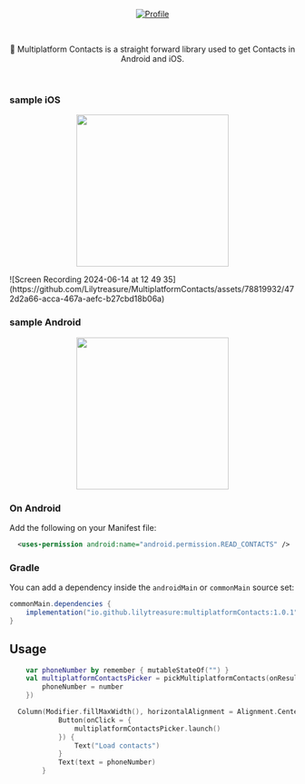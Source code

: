 

<p align="center">
  <a href="https://central.sonatype.com/artifact/io.github.lilytreasure/multiplatformContacts"><img alt="Profile" src="https://badgen.net/badge/Maven Central/v1.0.1/blue?icon=github"/></a>
</p><br>

<p align="center">
👻 Multiplatform Contacts is a straight forward library used to get  Contacts in Android and iOS.
</p><br>


### sample iOS
<p align="center">
<img <img src="https://github.com/Lilytreasure/MultiplatformContacts/assets/78819932/d3150a0d-1578-4c29-9c59-7d8d83f3dd2e.gif?raw=true" width="268"/>
</p>
![Screen Recording 2024-06-14 at 12 49 35](https://github.com/Lilytreasure/MultiplatformContacts/assets/78819932/472d2a66-acca-467a-aefc-b27cbd18b06a)


### sample Android
<p align="center">
<img <img src="https://github.com/Lilytreasure/MultiplatformContacts/assets/78819932/472d2a66-acca-467a-aefc-b27cbd18b06a.gif?raw=true" width="268"/>
</p>

### On Android

Add the following on your Manifest file:
```xml
  <uses-permission android:name="android.permission.READ_CONTACTS" />
```

### Gradle

You can add a dependency inside the `androidMain` or `commonMain` source set:
```gradle
commonMain.dependencies {
    implementation("io.github.lilytreasure:multiplatformContacts:1.0.1")
}
```
## Usage


```kotlin
    var phoneNumber by remember { mutableStateOf("") }
    val multiplatformContactsPicker = pickMultiplatformContacts(onResult = {number->
        phoneNumber = number
    })

  Column(Modifier.fillMaxWidth(), horizontalAlignment = Alignment.CenterHorizontally) {
            Button(onClick = {
                multiplatformContactsPicker.launch()
            }) {
                Text("Load contacts")
            }
            Text(text = phoneNumber)
        }

```
